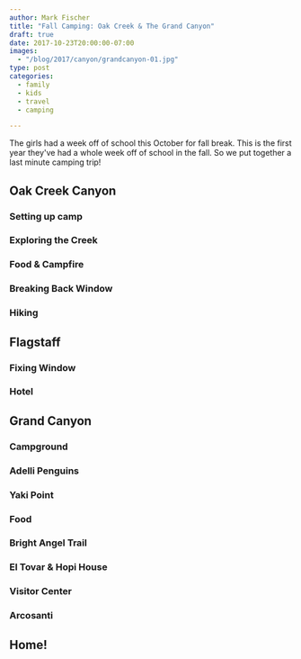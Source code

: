 ```yaml
---
author: Mark Fischer
title: "Fall Camping: Oak Creek & The Grand Canyon"
draft: true
date: 2017-10-23T20:00:00-07:00
images:
  - "/blog/2017/canyon/grandcanyon-01.jpg"
type: post
categories:
  - family
  - kids
  - travel
  - camping

---
```


The girls had a week off of school this October for fall break. This is the first year they've had a whole week off of school in the fall. So we put together a last minute camping trip!

<!--more-->

## Oak Creek Canyon

### Setting up camp

### Exploring the Creek

### Food & Campfire

### Breaking Back Window

### Hiking


## Flagstaff

### Fixing Window

### Hotel


## Grand Canyon

### Campground

### Adelli Penguins

### Yaki Point

### Food

### Bright Angel Trail

### El Tovar & Hopi House

### Visitor Center

### Arcosanti 


## Home!
